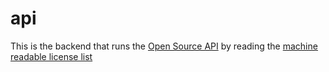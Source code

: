 api
===

This is the backend that runs the [Open Source API](https://api.opensource.org/)
by reading the [machine readable license list](https://github.com/opensourceorg/licenses)
